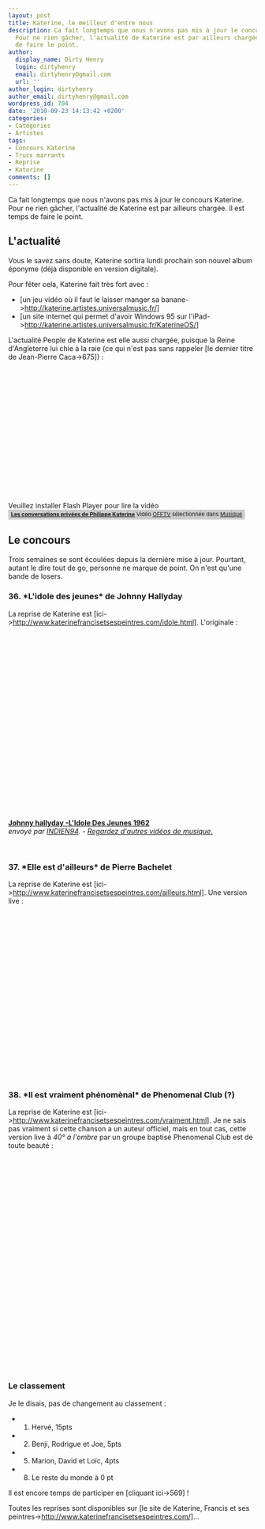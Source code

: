 ```yaml
---
layout: post
title: Katerine, le meilleur d'entre nous
description: Ca fait longtemps que nous n'avons pas mis à jour le concours Katerine.
  Pour ne rien gâcher, l'actualité de Katerine est par ailleurs chargée. Il est temps
  de faire le point.
author:
  display_name: Dirty Henry
  login: dirtyhenry
  email: dirtyhenry@gmail.com
  url: ''
author_login: dirtyhenry
author_email: dirtyhenry@gmail.com
wordpress_id: 704
date: '2010-09-23 14:13:42 +0200'
categories:
- Catégories
- Artistes
tags:
- Concours Katerine
- Trucs marrants
- Reprise
- Katerine
comments: []
---
```

Ca fait longtemps que nous n'avons pas mis à jour le concours Katerine. Pour ne rien gâcher, l'actualité de Katerine est par ailleurs chargée. Il est temps de faire le point.

<h2>L'actualité</h2>

Vous le savez sans doute, Katerine sortira lundi prochain son nouvel album éponyme (déjà disponible en version digitale).

Pour fêter cela, Katerine fait très fort avec :
- [un jeu vidéo où il faut le laisser manger sa banane->http://katerine.artistes.universalmusic.fr/]
- [un site internet qui permet d'avoir Windows 95 sur l'iPad->http://katerine.artistes.universalmusic.fr/KaterineOS/]

L'actualité People de Katerine est elle aussi chargée, puisque la Reine d'Angleterre lui chie à la raie (ce qui n'est pas sans rappeler [le dernier titre de Jean-Pierre Caca->675]) :

<div><object type="application/x-shockwave-flash" data="http://www.wat.tv/swf2/206744nIc0K115163507" width="480" height="270" id="wat_5163507"><param name="movie" value="http://www.wat.tv/swf2/206744nIc0K115163507" /><param name="allowScriptAccess" value="always" /><param name="allowFullScreen" value="true" /><embed width="480" height="270" src="http://www.wat.tv/swf2/206744nIc0K115163507"  allowscriptaccess="always" allowfullscreen="true" />Veuillez installer Flash Player pour lire la vidéo</object></div><div class="watlinks" style="width:480px;font-size:11px; background:#CCCCCC; padding:2px 0 4px 0; text-align: center;"><a target="_blank" class="waturl" href="http://www.wat.tv/video/conversations-privees-philippe-32o6r_2z78r_.html" title="Vidéo Les conversations priv&eacute;es de Philippe Katerine sur wat.tv"><strong>Les conversations privées de Philippe Katerine</strong></a> Vidéo <a class="waturl altuser" href="http://www.wat.tv/OFFTV" title="Retrouvez toutes les vidéos OFFTV sur wat.tv">OFFTV</a> sélectionnée dans <a href="http://www.wat.tv/guide/musique" class="waturl alttheme" title="Toutes les vidéos Musique sont sur wat.tv">Musique</a> </div>

<h2>Le concours</h2>

Trois semaines se sont écoulées depuis la dernière mise à jour. Pourtant, autant le dire tout de go, personne ne marque de point. On n'est qu'une bande de losers.

<h3>36. *L'idole des jeunes* de Johnny Hallyday</h3>

La reprise de Katerine est [ici->http://www.katerinefrancisetsespeintres.com/idole.html]. L'originale :

<object width="500" height="375"><param name="movie" value="http://www.dailymotion.com/swf/video/xuh8q?width=500&theme=default&foreground=%23F7FFFD&highlight=%23FFC300&background=%23171D1B&start=&animatedTitle=&additionalInfos=0&autoPlay=0&hideInfos=0"></param><param name="allowFullScreen" value="true"></param><param name="allowScriptAccess" value="always"></param><embed type="application/x-shockwave-flash" src="http://www.dailymotion.com/swf/video/xuh8q?width=500&theme=default&foreground=%23F7FFFD&highlight=%23FFC300&background=%23171D1B&start=&animatedTitle=&additionalInfos=0&autoPlay=0&hideInfos=0" width="500" height="375" allowfullscreen="true" allowscriptaccess="always"></embed></object><br /><b><a href="http://www.dailymotion.com/video/xuh8q_johnny-hallyday-l-idole-des-jeunes_music">Johnny hallyday -L'Idole Des Jeunes 1962</a></b><br /><i>envoy&eacute; par <a href="http://www.dailymotion.com/INDIEN94">INDIEN94</a>. - <a href="http://www.dailymotion.com/fr/channel/music">Regardez d'autres vid&eacute;os de musique.</a></i>

&nbsp;

<h3>37. *Elle est d'ailleurs* de Pierre Bachelet</h3>

La reprise de Katerine est [ici->http://www.katerinefrancisetsespeintres.com/ailleurs.html]. Une version live :

<object width="500" height="306"><param name="movie" value="http://www.youtube.com/v/H28JwoGQfBU?fs=1&hl=fr_FR"></param><param name="allowFullScreen" value="true"></param><param name="allowscriptaccess" value="always"></param><embed src="http://www.youtube.com/v/H28JwoGQfBU?fs=1&hl=fr_FR" type="application/x-shockwave-flash" allowscriptaccess="always" allowfullscreen="true" width="500" height="306"></embed></object>

&nbsp;

<h3>38. *Il est vraiment phénomènal* de Phenomenal Club (?)</h3>

La reprise de Katerine est [ici->http://www.katerinefrancisetsespeintres.com/vraiment.html]. Je ne sais pas vraiment si cette chanson a un auteur officiel, mais en tout cas, cette version live à *40° à l'ombre* par un groupe baptisé Phenomenal Club est de toute beauté :

<object width="500" height="400"><param name="movie" value="http://www.youtube.com/v/X4cD1w10x_M?fs=1&hl=fr_FR"></param><param name="allowFullScreen" value="true"></param><param name="allowscriptaccess" value="always"></param><embed src="http://www.youtube.com/v/X4cD1w10x_M?fs=1&hl=fr_FR" type="application/x-shockwave-flash" allowscriptaccess="always" allowfullscreen="true" width="500" height="400"></embed></object>

&nbsp;

<h3>Le classement</h3>

Je le disais, pas de changement au classement :

- 1. Hervé, 15pts
- 2. Benji, Rodrigue et Joe, 5pts
- 5. Marion, David et Loïc, 4pts
- 8. Le reste du monde à 0 pt

Il est encore temps de participer en [cliquant ici->569] !

Toutes les reprises sont disponibles sur [le site de Katerine, Francis et ses peintres->http://www.katerinefrancisetsespeintres.com/]...
